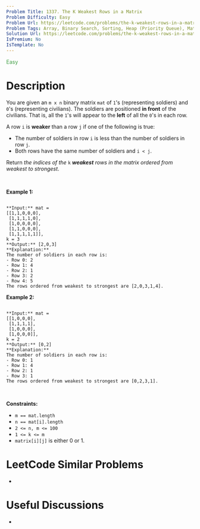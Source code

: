 ```yaml
---
Problem Title: 1337. The K Weakest Rows in a Matrix
Problem Difficulty: Easy
Problem Url: https://leetcode.com/problems/the-k-weakest-rows-in-a-matrix/
Problem Tags: Array, Binary Search, Sorting, Heap (Priority Queue), Matrix
Solution Url: https://leetcode.com/problems/the-k-weakest-rows-in-a-matrix/solution/
IsPremium: No
IsTemplate: No
---
```


<span style="color: rgb(67, 160, 71);">Easy</span>

# Description

You are given an `m x n` binary matrix `mat` of `1`'s (representing soldiers) and `0`'s (representing civilians). The soldiers are positioned **in front** of the civilians. That is, all the `1`'s will appear to the **left** of all the `0`'s in each row.


A row `i` is **weaker** than a row `j` if one of the following is true:


* The number of soldiers in row `i` is less than the number of soldiers in row `j`.
* Both rows have the same number of soldiers and `i < j`.


Return *the indices of the* `k` ***weakest** rows in the matrix ordered from weakest to strongest*.


 


**Example 1:**



```

**Input:** mat = 
[[1,1,0,0,0],
 [1,1,1,1,0],
 [1,0,0,0,0],
 [1,1,0,0,0],
 [1,1,1,1,1]], 
k = 3
**Output:** [2,0,3]
**Explanation:** 
The number of soldiers in each row is: 
- Row 0: 2 
- Row 1: 4 
- Row 2: 1 
- Row 3: 2 
- Row 4: 5 
The rows ordered from weakest to strongest are [2,0,3,1,4].

```

**Example 2:**



```

**Input:** mat = 
[[1,0,0,0],
 [1,1,1,1],
 [1,0,0,0],
 [1,0,0,0]], 
k = 2
**Output:** [0,2]
**Explanation:** 
The number of soldiers in each row is: 
- Row 0: 1 
- Row 1: 4 
- Row 2: 1 
- Row 3: 1 
The rows ordered from weakest to strongest are [0,2,3,1].

```

 


**Constraints:**


* `m == mat.length`
* `n == mat[i].length`
* `2 <= n, m <= 100`
* `1 <= k <= m`
* `matrix[i][j]` is either 0 or 1.




# LeetCode Similar Problems

- []()

# Useful Discussions

- []()
